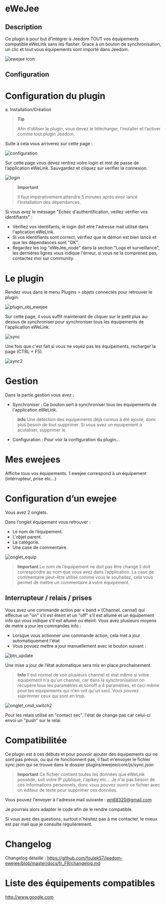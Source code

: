 
eWeJee
==============================

Description
-----------

Ce plugin à pour but d’intégrer à Jeedom TOUT vos équipements compatible eWeLink sans les flasher.
Grace à un bouton de synchronisation, un clic et tout vous équipements sont importé dans Jeedom.

![ewejee icon](../images/ewejee_icon.png)

Configuration
-------------

Configuration du plugin
========================

a.  Installation/Création

> **Tip**
>
> Afin d’utiliser le plugin, vous devez le télécharger, l’installer et
> l’activer comme tout plugin Jeedom.

Suite à cela vous arriverez sur cette page :

![configuration](../images/configuration.png)

Sur cette page vous devez rentrez votre login et mot de passe de l’application eWeLink.
Sauvgardez et cliquez sur verifier la connexion.

![login](../images/login.png)

> **Important**
>
> Il faut impérativement attendre 5 minutes après avoir lancé l'installation des dépendances.

Si vous avez le méssage "Echec d'authentification, veillez vérifier vos identifiants" : 

- Vérifiez vos identifants, le login doit etre l'adresse mail utilisé dans l'aplication eWeLink.
- Si vos identifiants sont correct, vérifiez que le démon est bien lancé et que les dépendances sont "OK".
- Regardez les log "eWeJee_node" dans la section "Logs et surveillance", les dernières lignes vous indique l'érreur, si vous ne la comprenez pas, contactez moi sur community.


Le plugin
=========

Rendez vous dans le menu Plugins &gt; objets connectés pour retrouver le plugin.

![plugin_obj_ewejee](../images/plugin_obj_ewejee.png)

Sur cette page, il vous suffit maintenant de cliquer sur le petit plus au-dessus de synchroniser pour synchroniser tous les équipements de l'application eWeLink.

![sync](../images/sync.png)

Une fois que c'est fait si vous ne voyez pas les équipements, recharger la page (CTRL + F5).

![sync2](../images/sync2.png)


Gestion
==========

Dans la partie gestion vous avez :
-	Synchroniser : Ce bouton sert à synchroniser tous les équipements de l'application eWeLink.
> **Info**
>	Une détection des equipements déjà connus à été ajouté, donc plus besoin de tout supprimer.
>	Si vous avez un equipement à acutaliser, supprimer le.
-	Configuration : Pour voir la configuration du plugin…

Mes ewejees
=============

Affiche tous vos équipements.
1 ewejee correspond à un équipement (intérrupteur, prise etc…)

Configuration d’un ewejee
=============

Vous avez 2 onglets.

Dans l’onglet équipement vous retrouver : 

- Le nom de l’équipement.
- L'objet parent.
- La catégorie.
- Une case de commentaire.

![onglet_equip](../images/onglet_equip.png)

> **Important**
> Le nom de l’équipement ne doit pas être changé il doit correspondre au nom que vous avez dans l’application.
> La case de commentaire peut-être utilisé comme vous le souhaitez, cela vous permet de mettre un commentaire à votre équipement.


Interrupteur / relais / prises
----------------------
Vous avez une commande action par « band » (Channel, cannal) qui effectue un "on" s’il est éteint et un "off" s’il est allumé et un équipement info qui vous indique s'il est allumé ou éteint.
Vous avez plusieurs moyens de metre a jour les commandes info : 

- Lorsque vous actionner une commande action, cela met a jour automatiquement l'état
- Vous povuez mettre a jour manuellement avec le bouton suivant : 

![btn_update](../images/btn/update)

Une mise a jour de l’état automatique sera mis en place prochainement.

> **Info**
> Il est normal de voir plusieurs channel et etat même si votre equipement n'a qu'un channel, car dans la synchronisation 
> on récupère tous les paramètres et sonoff a 4 paramètres, et ceci même pour les equipements qui n'en ont qu'un seul.
> Vous pouvez suprimmer ceux qui sont en trop.

![onglet_cmd_switch2](../images/onglet_cmd_switch2.png)

Pour les relais utilisé en "contact sec", l'état de change pas car celui-ci envoi un "push" sur le relai.

Compatibilitée
=========

Ce plugin est à ces débuts et pour pouvoir ajouter des équipements qui ne sont pas prévus, ou qui ne fonctionnent pas, il faut m'envoyer le fichier sync.json qui se trouve dans le dossier plugins/ewejee/core/js/sync.json

> **Important**
>	Ce fichier contient toutes les données que eWeLink possède, soit votre IP publique, l'apikey etc... 
>   Je n'ai pas besoin de ces informations personnels, donc vous pouvez ouvrir ce fichier avec un éditeur de texte pour supprimer ces données.

Vous pouvez l'envoyer à l'adresse mail suivante : wn68320@gmail.com

Je pourrais alors adapter le code afin de le rendre compatible.

Si vous avez des questions, surtout n'hésitez pas à me contacter, le mieux est par mail que je consulte régulièrement.



Changelog
=========

Changelog détaillé :
<https://github.com/foulek57/jeedom-ewejee/blob/master/docs/fr_FR/changelog.md>

Liste des équipements compatibles
=================================

<http://www.google.com>
